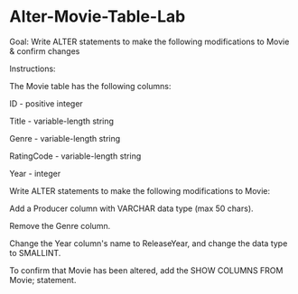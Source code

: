 # Alter-Movie-Table-Lab
Goal: Write ALTER statements to make the following modifications to Movie &amp; confirm changes

Instructions:

The Movie table has the following columns:

ID - positive integer

Title - variable-length string

Genre - variable-length string

RatingCode - variable-length string

Year - integer


Write ALTER statements to make the following modifications to Movie:

Add a Producer column with VARCHAR data type (max 50 chars).

Remove the Genre column.

Change the Year column's name to ReleaseYear, and change the data type to SMALLINT.

To confirm that Movie has been altered, add the SHOW COLUMNS FROM Movie; statement.
